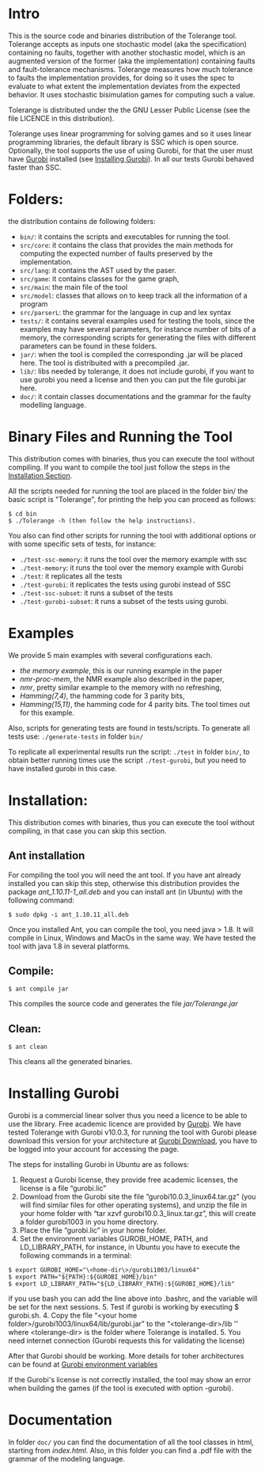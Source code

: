 # Intro

This is the source code and binaries distribution of the Tolerange tool. Tolerange accepts as inputs one stochastic model (aka the specification) containing  no faults, together with 
another stochastic model,  which is an augmented version of the former (aka the implementation)  containing faults and fault-tolerance mechanisms. Tolerange measures how much tolerance to faults the implementation provides, for doing so it uses the spec to evaluate to what extent the implementation deviates from the expected behavior. It uses stochastic bisimulation games for computing such a value. 

Tolerange is distributed under the the GNU Lesser Public License (see the file LICENCE in this distribution). 

Tolerange uses linear programming for solving games and so it uses linear programming libraries, the default library is SSC which is open source. Optionally, the tool supports the use of
using Gurobi, for that the user must have [Gurobi](https://gurobi.com) installed (see [Installing Gurobi](#installing-gurobi)). In all our tests Gurobi behaved faster than SSC. 

# Folders:

the distribution contains de following folders:

* `bin/`: it contains the scripts and executables for running the tool.
* `src/core`: it contains the class that provides the main methods for computing the expected number of faults preserved by the implementation.
* `src/lang`: it contains the AST used by the paser.
* `src/game`: it contains classes for the game graph, 
* `src/main`: the main file of the tool
* `src/model`: classes that allows on to keep track all the information of a program  
* `src/parserL`: the grammar for the language in cup and lex syntax
* `tests/`: it contains several examples used for testing the tools, since the examples may have several parameters, for instance number of bits of a memory, the corresponding scripts for 
	  generating the files with different parameters can be found in these folders.
* `jar/`: when the tool is compiled the corresponding .jar will be placed here. The tool is distribuited with a precompiled .jar.
* `lib/`: libs needed by tolerange, it does not include gurobi, if you want to use gurobi you need a license and then you can put the file gurobi.jar here.
* `doc/`: it contain classes documentations and the grammar for the faulty modelling language.

# Binary Files and Running the Tool
This distribution comes with binaries, thus you can execute the tool without compiling. If you want to compile the tool just follow the steps in the [Installation Section](#installation).

All the scripts needed for running the tool are placed in the folder bin/ the basic script is "Tolerange", for printing the help you can
proceed as follows:

```console
$ cd bin
$ ./Tolerange -h (then follow the help instructions). 
```

You also can find other scripts for running the tool with additional options or with some specific sets of tests, for instance:

* `./test-ssc-memory`: it runs the tool over the memory example with ssc
* `./test-memory`: it runs the tool over the memory example with Gurobi 
* `./test`: it replicates all the tests 
* `./test-gurobi`: it replicates the tests using gurobi instead of SSC
* `./test-ssc-subset`: it runs a subset of the tests
* `./test-gurobi-subset`: it runs a subset of the tests using gurobi.

# Examples
We provide 5 main examples with several configurations each.

* *the memory example*, this is our running example in the paper
* *nmr-proc-mem*, the NMR example also described in the paper,
* *nmr*, pretty similar example to the memory with no refreshing,
* *Hamming(7,4)*, the hamming code for 3 parity bits,
* *Hamming(15,11)*, the hamming code for 4 parity bits. The tool times out for this example.


Also, scripts for generating tests are found in tests/scripts. To generate all tests use:
`./generate-tests` in folder `bin/`

To replicate all experimental results run the script: `./test` in folder `bin/`, to obtain better running times use the script `./test-gurobi`, but you need to have installed gurobi in this case.


# Installation:
This distribution comes with binaries, thus you can execute the tool without compiling, in that case you can skip this section.

## Ant installation
For compiling the tool you will need the ant tool. If you have ant already installed you can skip this step, otherwise this distribution provides the package *ant_1.10.11-1_all.deb* and you can install ant (in Ubuntu) 
with the following command:
```console
$ sudo dpkg -i ant_1.10.11_all.deb
```

Once you installed Ant, you can compile the tool, you need java > 1.8. It will compile in Linux, Windows and MacOs in the same way. We have tested the tool with java 1.8 in several platforms.

## Compile:
```console
$ ant compile jar
```

This compiles the source code and generates the file *jar/Tolerange.jar*

## Clean:
```console
$ ant clean
```

This cleans all the generated  binaries.

# Installing Gurobi

Gurobi is a commercial linear solver thus you need a licence to be able to use the library. Free academic licence are provided by [Gurobi](www.gurobi.com).
We have tested Tolerange with Gurobi v10.0.3, for running the tool with Gurobi please download this version for your architecture at [Gurobi Download](https://www.gurobi.com/downloads/), you have to be logged into your account for accessing the page.

The steps for installing Gurobi in Ubuntu are as follows:

1. Request a Gurobi license, they provide free academic licenses, the license is a file “gurobi.lic”
2. Download from the Gurobi site the file “gurobi10.0.3_linux64.tar.gz” (you will find similar files for other operating systems), and unzip the file in your home  folder with “tar xzvf gurobi10.0.3_linux.tar.gz”, this will create a folder gurobi1003 in you home directory.
3. Place the file “gurobi.lic” in your home folder.
4. Set the environment variables GUROBI_HOME, PATH, and LD_LIBRARY_PATH, for instance, in Ubuntu you have to execute the following commands in a terminal:
```console
$ export GUROBI_HOME="\<home-dir\>/gurobi1003/linux64"
$ export PATH="${PATH}:${GUROBI_HOME}/bin"
$ export LD_LIBRARY_PATH="${LD_LIBRARY_PATH}:${GUROBI_HOME}/lib"
```
if you use bash you can add the line above into .bashrc, and the variable will be set for the next sessions. 
5. Test if gurobi is working by executing $ gurobi.sh. 
4. Copy the file “\<your home folder\>/gurobi1003/linux64/lib/gurobi.jar” to the “\<tolerange-dir\>/lib '' where \<tolerange-dir\> is the folder where Tolerange is installed.
5. You need internet connection (Gurobi requests this for validating the license)


After that Gurobi should be working.  More details for toher architectures can be found at [Gurobi environment variables](https://support.gurobi.com/hc/en-us/articles/13443862111761-How-do-I-set-system-environment-variables-for-Gurobi-)

If the Gurobi's license is not correctly installed, the tool may show an error when building the games (if the tool is executed with option -gurobi).

# Documentation
In folder `doc/` you can find the documentation of  all the tool classes in html, starting from *index.html*. Also, in this folder you can find a .pdf file with the grammar
of the modeling language. 

